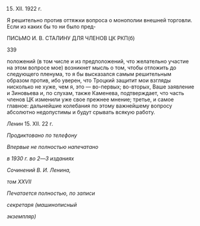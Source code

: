 15. XII. 1922 г.

Я решительно против оттяжки вопроса о монополии внешней торговли. Если из ка­ких бы то ни было пред-

  

ПИСЬМО И. В. СТАЛИНУ ДЛЯ ЧЛЕНОВ ЦК РКП(б)

  

339

  

положений (в том числе и из предположений, что желательно участие на этом вопросе мое) возникнет мысль о том, чтобы отложить до следующего пленума, то я бы выска­зался самым решительным образом против, ибо уверен, что Троцкий защитит мои взгляды нисколько не хуже, чем я, это — во-первых; во-вторых, Ваше заявление и Зи­новьева и, по слухам, также Каменева, подтверждает, что часть членов ЦК изменили уже свое прежнее мнение; третье, и самое главное: дальнейшие колебания по этому важнейшему вопросу абсолютно недопустимы и будут срывать всякую работу.

_Ленин_ 15. XII. 22 г.

  

_Продиктовано по телефону_

_Впервые не полностью напечатано_

_в 1930 г. во 2_—_3 изданиях_

_Сочинений В. И. Ленина,_

_том_ _XXVII_

  

_Печатается полностью, по записи_

_секретаря (машинописный_

_экземпляр)_